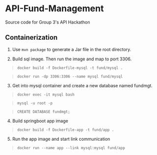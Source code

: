 # API-Fund-Management

Source code for Group 3's API Hackathon

## Containerization 

1. Use `mvn package` to generate a Jar file in the root directory.

2. Build sql image. Then run the image and map to port 3306.  

> `docker build -f Dockerfile-mysql -t fund/mysql .`  

> `docker run -dp 3306:3306 --name mysql fund/mysql`

3. Get into mysql container and create a new database named fundmgt.  

> `docker exec -it mysql bash`  

> `mysql -u root -p`

> `CREATE DATABASE fundmgt;`

4. Build springboot app image

> `docker build -f Dockerfile-app -t fund/app .`  

5. Run the app image and start link communication 

> `docker run --name app --link mysql:mysql fund/app`
